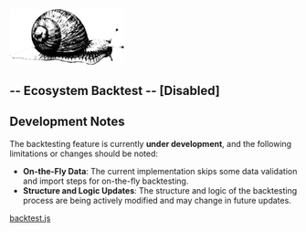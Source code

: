 <img src="https://github.com/universalbit-dev/gekko-m4/blob/master/images/snail.png" width="200" />

## -- Ecosystem Backtest -- [Disabled]
## Development Notes
The backtesting feature is currently **under development**, and the following limitations or changes should be noted:
- **On-the-Fly Data**: The current implementation skips some data validation and import steps for on-the-fly backtesting.
- **Structure and Logic Updates**: The structure and logic of the backtesting process are being actively modified and may change in future updates.

[backtest.js](https://github.com/universalbit-dev/gekko-m4-globular-cluster/blob/master/core/markets/backtest.js)

